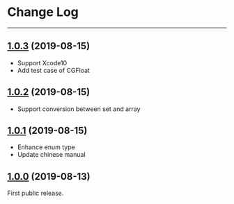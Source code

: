 # Change Log

---

## [1.0.3](https://github.com/kakaopensource/KakaJSON/releases/tag/1.0.3) (2019-08-15)
- Support Xcode10
- Add test case of CGFloat

## [1.0.2](https://github.com/kakaopensource/KakaJSON/releases/tag/1.0.2) (2019-08-15)
- Support conversion between set and array

## [1.0.1](https://github.com/kakaopensource/KakaJSON/releases/tag/1.0.1) (2019-08-15)
- Enhance enum type
- Update chinese manual

## [1.0.0](https://github.com/kakaopensource/KakaJSON/releases/tag/1.0.0) (2019-08-13)
First public release.